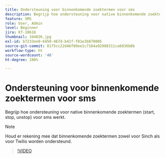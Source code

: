 ```yaml
---
title: Ondersteuning voor binnenkomende zoektermen voor sms
description: Begrijp hoe ondersteuning voor native binnenkomende zoektermen (start, stop, unstop) voor sms werkt.
feature: SMS
role: User, Admin
level: Beginner
jira: KT-10616
thumbnail: 344026.jpg
exl-id: b7233ee0-6450-467d-b41f-f81e3b870005
source-git-commit: 81f5cc22d46f89ee1c7164a92988311ca6036b8b
workflow-type: ht
source-wordcount: '46'
ht-degree: 100%

---
```


# Ondersteuning voor binnenkomende zoektermen voor sms

Begrijp hoe ondersteuning voor native binnenkomende zoektermen (start, stop, unstop) voor sms werkt.

>[!NOTE]
>
>Houd er rekening mee dat binnenkomende zoektermen zowel voor Sinch als voor Twilio worden ondersteund.

>[!VIDEO](https://video.tv.adobe.com/v/344026?quality=12&learn=on)
